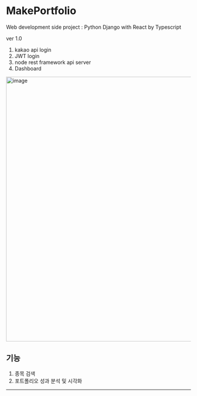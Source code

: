 # MakePortfolio

Web development side project : Python Django with React by Typescript

ver 1.0

1. kakao api login
2. JWT login
3. node rest framework api server
4. Dashboard

<img width="722" alt="image" src="https://github.com/Shinsieon/MakePortfolio/assets/56333934/98069461-ea35-4ef0-ad23-913b52bead95">

## 기능

1. 종목 검색
2. 포트폴리오 성과 분석 및 시각화

---
